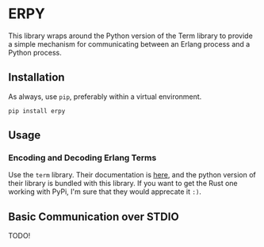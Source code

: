 # ERPY

This library wraps around the Python version of the Term library to provide
a simple mechanism for communicating between an Erlang process and a Python
process.

## Installation

As always, use `pip`, preferably within a virtual environment.

```
pip install erpy
```

## Usage

### Encoding and Decoding Erlang Terms

Use the `term` library. Their documentation is [here](https://pyrlang.github.io/Term/), 
and the python version of their library is bundled with this library. If you 
want to get the Rust one working with PyPi, I'm sure that they would apprecate 
it `:)`.

## Basic Communication over STDIO

TODO!
